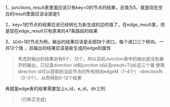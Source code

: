 1、junctions_result表里面应该只有key=0的节点的结果，且值为5，就是现在空白的result里面应该全部是5 



2、key=1的节点的结果应该已经转化为新生成的边的值了，在edge_result里，但是现在edge_result只有原来的47条路段的结果 



3、以id=1的节点为例，输出的结果应该是全部四个进口，每个进口三个转向，一共12个值 ，且输出的结果应该是新生成的edge的属性 



> 考虑到输出的结果会有6个、12个，所以目前Junction表中的输出是没有展开的输出，只记录direction id和junction id以及result=Ti(d)这三个值 使用direction id可以获取到当前节点的所有转向edgeM（1-4个）-directionN（0-3个），从而得到0-12个结果 



再就是edge表的结果需要加上s_id，e_id，dir三列 

> （已修正完成） 

